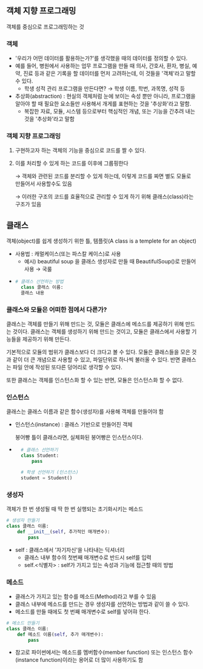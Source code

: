 ## 객체 지향 프로그래밍
객체를 중심으로 프로그래밍하는 것

### 객체
- '우리가 어떤 데이터를 활용하는가?'를 생각했을 때의 데이터를 정의할 수 있다.
- 예를 들어, 병원에서 사용하는 업무 프로그램을 만들 때 의사, 간호사, 환자, 병실, 예약, 진료 등과 같은 기록을 할 데이터를 먼저 고려하는데, 이 것들을 '객체'라고 말할 수 있다.
    - 학생 성적 관리 프로그램을 만든다면? → 학생 이름, 학번, 과목명, 성적 등
- 추상화(abstraction) : 현실의 객체처럼 눈에 보이는 속성 뿐만 아니라, 프로그램을 알아야 할 때 필요한 요소들만 사용해서 개게를 표현하는 것을 '추상화'라고 말함.
    - 복잡한 자료, 모듈, 시스템 등으로부터 핵심적인 개념, 또는 기능을 간추려 내는 것을 '추상화'라고 말함
    

### 객체 지향 프로그래밍
1) 구현하고자 하는 객체의 기능을 중심으로 코드를 짤 수 있다.

2) 이를 처리할 수 있게 하는 코드를 이후에 그룹핑한다 
   
   → 객체와 관련된 코드를 분리할 수 있게 하는데, 이렇게 코드를 짜면 별도 모듈로 만들어서 사용할수도 있음
   
   → 이러한 구조의 코드를 효율적으로 관리할 수 있게 하기 위해 클래스(class)라는 구조가 있음

## 클래스
객체(object)를 쉽게 생성하기 위한 틀, 템플릿(A class is a templete for an object)

- 사용법 : 캐멀케이스(또는 파스칼 케이스)로 사용
    - 예시) beautiful soup 을 클래스 생성자로 만들 때 BeautifulSoup()로 만들어 사용 → 국룰
    
* ```python
  # 클래스 선언하는 방법
    class 클래스 이름:
	클래스 내용  
  ``` 
  
### 클래스와 모듈은 어떠한 점에서 다른가?

클래스는 객체를 만들기 위해 만드는 것, 모듈은 클래스에 메소드를 제공하기 위해 만드는 것이다. 클래스는 객체를 생성하기 위해 만드는 것이고, 모듈은 클래스에서 사용할 기능들을 제공하기 위해 만든다.

기본적으로 모듈의 범위가 클래스보다 더 크다고 볼 수 있다. 모듈은 클래스들을 모은 것과 같이 더 큰 개념으로 사용할 수 있고, 파일단위로 하나씩 불러올 수 있다. 반면 클래스는 파일 안에 작성된 또다른 덩어리로 생각할 수 있다.

또한 클래스는 객체를 인스턴스화 할 수 있는 반면, 모듈은 인스턴스화 할 수 없다.

### 인스턴스

클래스는 클래스 이름과 같은 함수(생성자)를 사용해 객체를 만들어야 함

- 인스턴스(instance) : 클래스 기반으로 만들어진 객체

    붕어빵 틀이 클래스라면, 실체화된 붕어빵은 인스턴스이다.
  
* ```python
    # 클래스 선언하기
    class Student:
	    pass

    # 학생 선언하기 (인스턴스)
    student = Student()
  ``` 
  
### 생성자

객체가 한 번 생성될 때 딱 한 번 실행되는 초기화시키는 메소드
```python
# 생성자 만들기
class 클래스 이름:
	def __init__(self, 추가적인 매개변수):
		pass
```

* self : 클래스에서 '자기자신'을 나타내는 딕셔너리
    - 클래스 내부 함수의 첫번째 매개변수로 반드시 self를 입력
    - self.<식별자> : self가 가지고 있는 속성과 기능에 접근할 때의 방법
    
### 메소드

- 클래스가 가지고 있는 함수를 메소드(Method)라고 부를 수 있음
- 클래스 내부에 메소드를 만드는 경우 생성자를 선언하는 방법과 같이 쓸 수 있다.
- 메소드를 만들 때에도 첫 번째 매개변수로 self를 넣어햐 한다.

```python
# 메소드 만들기
class 클래스 이름:
	def 메소드 이름(self, 추가 매개변수):
		pass
```

- 참고로 파이썬에서는 메소드를 멤버함수(member function) 또는 인스턴스 함수(instance function)이라는 용어로 더 많이 사용하기도 함